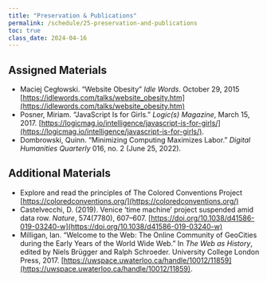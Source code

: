 ```yaml
---
title: "Preservation & Publications"
permalink: /schedule/25-preservation-and-publications
toc: true
class_date: 2024-04-16
---
```


## Assigned Materials

- Maciej Cegłowski. “Website Obesity” *Idle Words*. October 29, 2015 [https://idlewords.com/talks/website_obesity.htm](https://idlewords.com/talks/website_obesity.htm)
- Posner, Miriam. “JavaScript Is for Girls.” *Logic(s) Magazine*, March 15, 2017. [https://logicmag.io/intelligence/javascript-is-for-girls/](https://logicmag.io/intelligence/javascript-is-for-girls/).
- Dombrowski, Quinn. “Minimizing Computing Maximizes Labor.” *Digital Humanities Quarterly* 016, no. 2 (June 25, 2022). 

## Additional Materials

- Explore and read the principles of The Colored Conventions Project [https://coloredconventions.org/](https://coloredconventions.org/)
- Castelvecchi, D. (2019). Venice ‘time machine’ project suspended amid data row. *Nature*, 574(7780), 607–607. [https://doi.org/10.1038/d41586-019-03240-w](https://doi.org/10.1038/d41586-019-03240-w)
- Milligan, Ian. “Welcome to the Web: The Online Community of GeoCities during the Early Years of the World Wide Web.” In *The Web as History*, edited by Niels Brügger and Ralph Schroeder. University College London Press, 2017. [https://uwspace.uwaterloo.ca/handle/10012/11859](https://uwspace.uwaterloo.ca/handle/10012/11859). 
